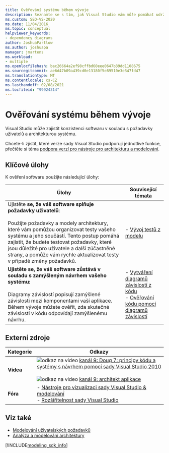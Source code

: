 ```yaml
---
title: Ověřování systému během vývoje
description: Seznamte se s tím, jak Visual Studio vám může pomáhat udržet software v souladu s požadavky uživatelů a architekturou systému.
ms.custom: SEO-VS-2020
ms.date: 11/04/2016
ms.topic: conceptual
helpviewer_keywords:
- dependency diagrams
author: JoshuaPartlow
ms.author: joshuapa
manager: jmartens
ms.workload:
- multiple
ms.openlocfilehash: bac26664a2ef98cffbd60eee0647b39dd1108675
ms.sourcegitcommit: ae6d47b09a439cd0e13180f5e89510e3e347fd47
ms.translationtype: MT
ms.contentlocale: cs-CZ
ms.lasthandoff: 02/08/2021
ms.locfileid: "99924314"
---
```

# <a name="validate-your-system-during-development"></a>Ověřování systému během vývoje

Visual Studio může zajistit konzistenci softwaru v souladu s požadavky uživatelů a architekturou systému.

Chcete-li zjistit, které verze sady Visual Studio podporují jednotlivé funkce, přečtěte si téma [podpora verzí pro nástroje pro architekturu a modelování](../modeling/what-s-new-for-design-in-visual-studio.md#VersionSupport).

## <a name="key-tasks"></a>Klíčové úlohy

K ověření softwaru použijte následující úlohy:

|**Úlohy**|**Související témata**|
|-|-|
|Ujistěte **se, že váš software splňuje požadavky uživatelů**:<br /><br />Použijte požadavky a modely architektury, které vám pomůžou organizovat testy vašeho systému a jeho součástí. Tento postup pomáhá zajistit, že budete testovat požadavky, které jsou důležité pro uživatele a další zúčastněné strany, a pomůže vám rychle aktualizovat testy v případě změny požadavků.|- [Vývoj testů z modelu](../modeling/develop-tests-from-a-model.md)|
|**Ujistěte se, že váš software zůstává v souladu s zamýšleným návrhem vašeho systému:**<br /><br />Diagramy závislostí popisují zamýšlené závislosti mezi komponentami vaší aplikace. Během vývoje můžete ověřit, zda skutečné závislosti v kódu odpovídají zamýšlenému návrhu.|- [Vytváření diagramů závislostí z kódu](../modeling/create-layer-diagrams-from-your-code.md)<br />- [Ověřování kódu pomocí diagramů závislostí](../modeling/validate-code-with-layer-diagrams.md)|

## <a name="external-resources"></a>Externí zdroje

|**Kategorie**|**Odkazy**|
|-|-|
|**Videa**|![odkaz na video ](../data-tools/media/playvideo.gif) [kanál 9: Doug 7: principy kódu a systémy s návrhem pomocí sady Visual Studio 2010](https://channel9.msdn.com/shows/VS2010Launch/Doug-Seven-Code-Understanding-and-Systems-Design-with-Visual-Studio-2010)<br /><br /> ![odkaz na video ](../data-tools/media/playvideo.gif) [kanál 9: architekt aplikace](https://channel9.msdn.com/blogs/clinted/uml-with-vs-2010-part-5-architecting-an-application)|
|**Fóra**|- [Nástroje pro vizualizaci sady Visual Studio & modelování](https://social.msdn.microsoft.com/Forums/en-US/home?forum=vsarch)<br />- [Rozšiřitelnost sady Visual Studio](https://social.msdn.microsoft.com/Forums/vstudio/home?forum=vsx)|

## <a name="see-also"></a>Viz také

- [Modelování uživatelských požadavků](../modeling/model-user-requirements.md)
- [Analýza a modelování architektury](../modeling/analyze-and-model-your-architecture.md)

[!INCLUDE[modeling_sdk_info](includes/modeling_sdk_info.md)]
